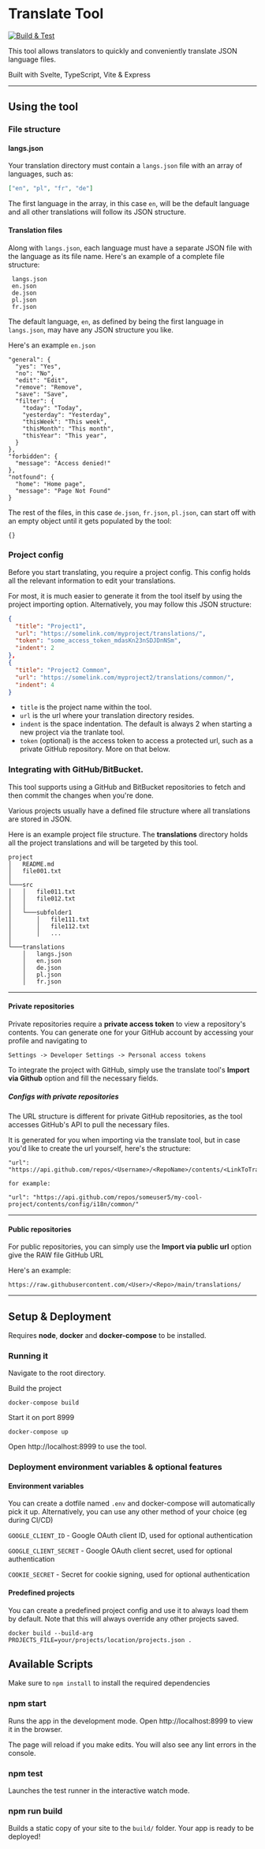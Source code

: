 # Translate Tool

[![Build & Test](https://github.com/codeborne/translate-tool/actions/workflows/ci.yml/badge.svg)](https://github.com/codeborne/translate-tool/actions/workflows/ci.yml)

This tool allows translators to quickly and conveniently translate JSON language files.

Built with Svelte, TypeScript, Vite & Express

---
## Using the tool

### File structure

#### langs.json

Your translation directory must contain a `langs.json` file with an array of languages, such as:
```json
["en", "pl", "fr", "de"]
```
The first language in the array, in this case `en`, will be the default language and all other translations will follow its JSON structure.

#### Translation files
Along with `langs.json`, each language must have a separate JSON file with the language as its file name. Here's an example of a complete file structure:

```
 langs.json
 en.json
 de.json
 pl.json
 fr.json
```

The default language, `en`, as defined by being the first language in `langs.json`, may have any JSON structure you like.

Here's an example `en.json`

```json5
"general": {
  "yes": "Yes",
  "no": "No",
  "edit": "Edit",
  "remove": "Remove",
  "save": "Save",
  "filter": {
    "today": "Today",
    "yesterday": "Yesterday",
    "thisWeek": "This week",
    "thisMonth": "This month",
    "thisYear": "This year",
  }
},
"forbidden": {
  "message": "Access denied!"
},
"notfound": {
  "home": "Home page",
  "message": "Page Not Found"
}
```

The rest of the files, in this case `de.json`, `fr.json`, `pl.json`, can start off with an empty object until it gets populated by the tool:
```
{}
```

### Project config
Before you start translating, you require a project config. This config holds all the relevant information to edit your translations.

For most, it is much easier to generate it from the tool itself by using the project importing option. 
Alternatively, you may follow this JSON structure:

```json
{
  "title": "Project1",
  "url": "https://somelink.com/myproject/translations/",
  "token": "some_access_token_mdasKn23nSDJDnNSm",
  "indent": 2
},
{
  "title": "Project2 Common",
  "url": "https://somelink.com/myproject2/translations/common/",
  "indent": 4
}
```

* `title` is the project name within the tool.
* `url` is the url where your translation directory resides.
* `indent` is the space indentation. The default is always 2 when starting a new project via the tranlate tool.
* `token` (optional) is the access token to access a protected url, such as a private GitHub repository. More on that below.

### Integrating with GitHub/BitBucket.

This tool supports using a GitHub and BitBucket repositories to fetch and then commit the changes when you're done.

Various projects usually have a defined file structure where all translations are stored in JSON.

Here is an example project file structure.
The **translations** directory holds all the project translations and will be targeted by this tool.
```
project
│   README.md
│   file001.txt
│
└───src
│   │   file011.txt
│   │   file012.txt
│   │
│   └───subfolder1
│       │   file111.txt
│       │   file112.txt
│       │   ...
│   
└───translations
    │   langs.json
    │   en.json
    │   de.json
    │   pl.json
    │   fr.json
```

---
#### Private repositories


Private repositories require a **private access token** to view a repository's contents. You can generate one for your GitHub account by accessing  your profile and navigating to
```
Settings -> Developer Settings -> Personal access tokens
```

To integrate the project with GitHub, simply use the translate tool's **Import via Github** option and fill the necessary fields.

##### Configs with private repositories

The URL structure is different for private GitHub repositories, as the tool accesses GitHub's API to pull the necessary files.

It is generated for you when importing via the translate tool, but in case you'd like to create the url yourself, here's the structure:
```
"url": "https://api.github.com/repos/<Username>/<RepoName>/contents/<LinkToTranslationsDirectory>/"

for example:

"url": "https://api.github.com/repos/someuser5/my-cool-project/contents/config/i18n/common/"
```

---
#### Public repositories

For public repositories, you can simply use the **Import via public url** option give the RAW file GitHub URL

Here's an example:
```
https://raw.githubusercontent.com/<User>/<Repo>/main/translations/
```

---
## Setup & Deployment

Requires **node**, **docker** and **docker-compose** to be installed.

### Running it

Navigate to the root directory.

Build the project
```
docker-compose build
```

Start it on port 8999
```
docker-compose up
```

Open http://localhost:8999 to use the tool.

### Deployment environment variables & optional features

#### Environment variables

You can create a dotfile named `.env` and docker-compose will automatically pick it up. Alternatively, you can use any other method of your choice (eg during CI/CD)

`GOOGLE_CLIENT_ID` - Google OAuth client ID, used for optional authentication

`GOOGLE_CLIENT_SECRET` - Google OAuth client secret, used for optional authentication

`COOKIE_SECRET` - Secret for cookie signing, used for optional authentication

#### Predefined projects

You can create a predefined project config and use it to always load them by default. Note that this will always override any other projects saved.

`docker build --build-arg PROJECTS_FILE=your/projects/location/projects.json .`

## Available Scripts

Make sure to `npm install` to install the required dependencies

### npm start

Runs the app in the development mode.
Open http://localhost:8999 to view it in the browser.

The page will reload if you make edits.
You will also see any lint errors in the console.

### npm test

Launches the test runner in the interactive watch mode.

### npm run build

Builds a static copy of your site to the `build/` folder.
Your app is ready to be deployed!
